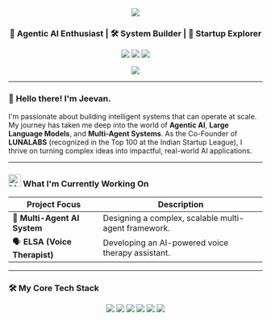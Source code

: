 <div align="center">
  <img src="https://capsule-render.vercel.app/api?type=waving&color=0f0c29,302b63,24243e&height=200&section=header&text=Jeevan%20George%20Joseph&fontSize=40&fontAlignY=40&fontColor=ffffff&animation=fadeInDown" />
</div>

<div align="center">
  <h3>🤖 Agentic AI Enthusiast | 🛠️ System Builder | 🚀 Startup Explorer</h3>
</div>

<p align="center">
  <a href="https://www.linkedin.com/in/jeevan-george-joseph-05a640245/"><img src="https://img.shields.io/badge/LinkedIn-0A66C2?style=flat-square&logo=linkedin&logoColor=white" /></a>
  <a href="mailto:jeevanjoseph1962@gmail.com"><img src="https://img.shields.io/badge/Gmail-D14836?style=flat-square&logo=gmail&logoColor=white" /></a>
  <a href="https://jeevanjoseph03.vercel.app/"><img src="https://img.shields.io/badge/Portfolio-000000?style=flat-square&logo=vercel&logoColor=white" /></a>
</p>

<p align="center">
  <img src="https://komarev.com/ghpvc/?username=jeevanjoseph03&color=blueviolet&style=flat-square" />
</p>

---

### 👋 **Hello there! I'm Jeevan.**

I'm passionate about building intelligent systems that can operate at scale. My journey has taken me deep into the world of **Agentic AI**, **Large Language Models**, and **Multi-Agent Systems**. As the Co-Founder of **LUNALABS** (recognized in the Top 100 at the Indian Startup League), I thrive on turning complex ideas into impactful, real-world AI applications.

---

### <img src="https://raw.githubusercontent.com/Tarikul-Islam-Anik/Animated-Fluent-Emojis/master/Emojis/Smilies/Light%20Bulb.png" alt="Light Bulb" width="25" height="25" /> What I'm Currently Working On

<div align="center">

| Project Focus             | Description                                   |
| ------------------------- | --------------------------------------------- |
| 🧠 **Multi-Agent AI System** | Designing a complex, scalable multi-agent framework. |
| 🗣️ **ELSA (Voice Therapist)** | Developing an AI-powered voice therapy assistant.  |

</div>

---

### 🛠️ **My Core Tech Stack**

<p align="center">
  <img src="https://img.shields.io/badge/Python-3776AB?style=flat-square&logo=python&logoColor=white" />
  <img src="https://img.shields.io/badge/FastAPI-009688?style=flat-square&logo=fastapi&logoColor=white" />
  <img src="https://img.shields.io/badge/Langchain-black?style=flat-square" />
  <img src="https://img.shields.io/badge/LLMs-blueviolet?style=flat-square" />
  <img src="https://img.shields.io/badge/React-20232A?style=flat-square&logo=react&logoColor=61DAFB" />
  <img src="https://img.shields.io/badge/Groq-black?style=flat-square" />
</p>
